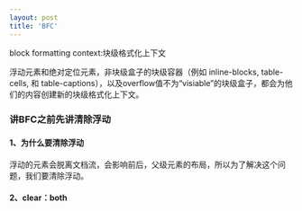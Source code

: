 ```yaml
---
layout: post
title: 'BFC'
---
```

block formatting context:块级格式化上下文
<!--break-->
浮动元素和绝对定位元素，非块级盒子的块级容器（例如 inline-blocks, table-cells, 和 table-captions），以及overflow值不为“visiable”的块级盒子，都会为他们的内容创建新的块级格式化上下文。

### 讲BFC之前先讲清除浮动  
#### 1、为什么要清除浮动
浮动的元素会脱离文档流，会影响前后，父级元素的布局，所以为了解决这个问题，我们要清除浮动。
#### 2、clear：both
